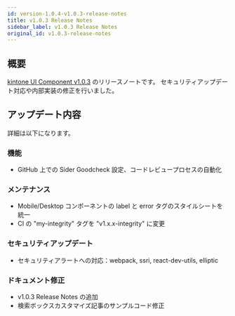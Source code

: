 ```yaml
---
id: version-1.0.4-v1.0.3-release-notes
title: v1.0.3 Release Notes
sidebar_label: v1.0.3 Release Notes
original_id: v1.0.3-release-notes
---
```


## 概要

[kintone UI Component v1.0.3](https://github.com/kintone-labs/kintone-ui-component/releases/tag/v1.0.3) のリリースノートです。
セキュリティアップデート対応や内部実装の修正を行いました。

## アップデート内容

詳細は以下になります。

### 機能
- GitHub 上での Sider Goodcheck 設定、コードレビュープロセスの自動化

### メンテナンス
- Mobile/Desktop コンポーネントの label と error タグのスタイルシートを統一
- CI の "my-integrity" タグを "v1.x.x-integrity" に変更

### セキュリティアップデート
- セキュリティアラートへの対応：webpack, ssri, react-dev-utils, elliptic

### ドキュメント修正
- v1.0.3 Release Notes の追加
- 検索ボックスカスタマイズ記事のサンプルコード修正